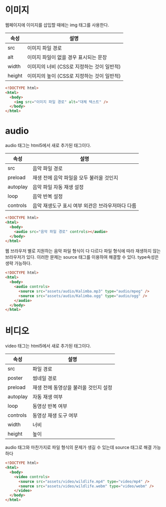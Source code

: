 # 이미지

웹페이지에 이미지를 삽입할 때에는 img 태그를 사용한다.

| 속성   | 설명                                       |
| ------ | ------------------------------------------ |
| src    | 이미지 파일 경로                           |
| alt    | 이미지 파일이 없을 경우 표시되는 문장      |
| width  | 이미지의 너비 (CSS로 지정하는 것이 일반적) |
| height | 이미지의 높이 (CSS로 지정하는 것이 일반적) |

```html
<!DOCTYPE html>
<html>
  <body>
    <img src="이미지 파일 경로" alt="대체 텍스트" />
  </body>
</html>
```

# audio

audio 태그는 html5에서 새로 추가된 태그이다.

| 속성     | 설명                                             |
| -------- | ------------------------------------------------ |
| src      | 음악 파일 경로                                   |
| preload  | 재생 전에 음악 파일을 모두 불러올 것인지         |
| autoplay | 음악 파일 자동 재생 설정                         |
| loop     | 음악 반복 설정                                   |
| controls | 음악 재생도구 표시 여부 외관은 브라우저마다 다름 |

```html
<!DOCTYPE html>
<html>
  <body>
    <audio src="음악 파일 경로" controls></audio>
  </body>
</html>
```

웹 브라우저 별로 지원하는 음악 파일 형식이 다 다르다 파일 형식에 따라 재생하지 않는 브라우저가 있다. 이러한 문제는 source 태그를 이용하여 해결할 수 있다. type속성은 생략 가능하다.

```html
<!DOCTYPE html>
<html>
  <body>
    <audio controls>
      <source src="assets/audio/Kalimba.mp3" type="audio/mpeg" />
      <source src="assets/audio/Kalimba.ogg" type="audio/ogg" />
    </audio>
  </body>
</html>
```

# 비디오

video 태그는 html5에서 새로 추가된 태그이다.

| 속성     | 설명                                  |
| -------- | ------------------------------------- |
| src      | 파일 경로                             |
| poster   | 썸네일 경로                           |
| preload  | 재생 전에 동영상을 불러올 것인지 설정 |
| autoplay | 자동 재생 여부                        |
| loop     | 동영상 반복 여부                      |
| controls | 동영상 재생 도구 여부                 |
| width    | 너비                                  |
| height   | 높이                                  |

audio 태그와 마찬가지로 파일 형식의 문제가 생길 수 있는데 source 태그로 해결 가능하다

```html
<!DOCTYPE html>
<html>
  <body>
    <video controls>
      <source src="assets/video/wildlife.mp4" type="video/mp4" />
      <source src="assets/video/wildlife.webm" type="video/webm" />
    </video>
  </body>
</html>
```
